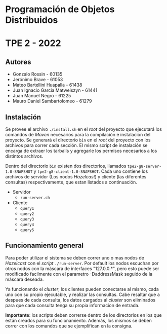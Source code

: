 # Programación de Objetos Distribuidos

# TPE 2 - 2022

## Autores

+ Gonzalo Rossin - 60135
+ Jerónimo Brave - 61053
+ Mateo Bartellini Huapalla - 61438
+ Juan Ignacio Garcia Matweiszyn - 61441
+ Juan Manuel Negro - 61225
+ Mauro Daniel Sambartolomeo - 61279

## Instalación

Se provee el archivo `./install.sh` en el _root_ del proyecto que ejecutará los comandos de _Maven_
necesarios para la compilación e instalación del proyecto. Se generará el directorio `bin` en el
_root_ del proyecto con los archivos para correr cada sección. El mismo script de instalación se encarga
de extraer los tarballs y agregarle los permisos necesarios a los distintos archivos.

Dentro del directorio `bin` existen dos directorios, llamados `tpe2-g8-server-1.0-SNAPSHOT` y
`tpe2-g8-client-1.0-SNAPSHOT`. Cada uno contiene los archivos de servidor (Los nodos _Hazelcast_) y cliente (las diferentes consultas) respectivamente,
que estan listados a continuación.

+ Servidor
    + `run-server.sh`
+ Cliente
    + `query1`
    + `query2`
    + `query3`
    + `query4`
    + `query5`

## Funcionamiento general
Para poder utilizar el sistema se deben correr uno o mas nodos de _Hazelcast_ con
el _script_ `./run-server`. Por default los nodos escuchan por otros nodos con la máscara de interfaces "127.0.0.*", 
pero esto puede ser modificado facilmente con el parametro -DaddressMask seguido de la máscara deseada.

Ya funcionando el _cluster_, los clientes pueden conectarse al mismo, cada uno con su propio ejecutable, y realizar
las consultas. Cabe resaltar que a despues de cada consulta, los datos cargados al _cluster_ son eliminados para que cada consulta
tenga su propia informacion de entrada.

**Importante**: los scripts deben correrse dentro de los directorios en los que están creados para su
funcionamiento. Además, los mismos se deben correr con los comandos que se ejemplifican en la consigna.
